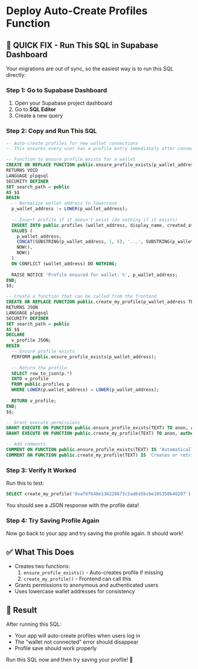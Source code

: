# Deploy Auto-Create Profiles Function

## 🚨 QUICK FIX - Run This SQL in Supabase Dashboard

Your migrations are out of sync, so the easiest way is to run this SQL directly:

### Step 1: Go to Supabase Dashboard
1. Open your Supabase project dashboard
2. Go to **SQL Editor**
3. Create a new query

### Step 2: Copy and Run This SQL

```sql
-- Auto-create profiles for new wallet connections
-- This ensures every user has a profile entry immediately after connecting with Privy

-- Function to ensure profile exists for a wallet
CREATE OR REPLACE FUNCTION public.ensure_profile_exists(p_wallet_address TEXT)
RETURNS VOID
LANGUAGE plpgsql
SECURITY DEFINER
SET search_path = public
AS $$
BEGIN
  -- Normalize wallet address to lowercase
  p_wallet_address := LOWER(p_wallet_address);
  
  -- Insert profile if it doesn't exist (do nothing if it exists)
  INSERT INTO public.profiles (wallet_address, display_name, created_at, updated_at)
  VALUES (
    p_wallet_address,
    CONCAT(SUBSTRING(p_wallet_address, 1, 6), '...', SUBSTRING(p_wallet_address, -4)), -- Default display name
    NOW(),
    NOW()
  )
  ON CONFLICT (wallet_address) DO NOTHING;
  
  RAISE NOTICE 'Profile ensured for wallet: %', p_wallet_address;
END;
$$;

-- Create a function that can be called from the frontend
CREATE OR REPLACE FUNCTION public.create_my_profile(p_wallet_address TEXT)
RETURNS JSON
LANGUAGE plpgsql
SECURITY DEFINER
SET search_path = public
AS $$
DECLARE
  v_profile JSON;
BEGIN
  -- Ensure profile exists
  PERFORM public.ensure_profile_exists(p_wallet_address);
  
  -- Return the profile
  SELECT row_to_json(p.*)
  INTO v_profile
  FROM public.profiles p
  WHERE LOWER(p.wallet_address) = LOWER(p_wallet_address);
  
  RETURN v_profile;
END;
$$;

-- Grant execute permissions
GRANT EXECUTE ON FUNCTION public.ensure_profile_exists(TEXT) TO anon, authenticated;
GRANT EXECUTE ON FUNCTION public.create_my_profile(TEXT) TO anon, authenticated;

-- Add comments
COMMENT ON FUNCTION public.ensure_profile_exists(TEXT) IS 'Automatically creates a basic profile entry if one does not exist for the given wallet address';
COMMENT ON FUNCTION public.create_my_profile(TEXT) IS 'Creates or retrieves the profile for a wallet address';
```

### Step 3: Verify It Worked
Run this to test:
```sql
SELECT create_my_profile('0xaf6f648e136228673c5ad6a5bcbe105350b40207');
```

You should see a JSON response with the profile data!

### Step 4: Try Saving Profile Again
Now go back to your app and try saving the profile again. It should work!

## ✅ What This Does
- Creates two functions:
  1. `ensure_profile_exists()` - Auto-creates profile if missing
  2. `create_my_profile()` - Frontend can call this
- Grants permissions to anonymous and authenticated users
- Uses lowercase wallet addresses for consistency

## 🎯 Result
After running this SQL:
- Your app will auto-create profiles when users log in
- The "wallet not connected" error should disappear
- Profile save should work properly

Run this SQL now and then try saving your profile! 🚀


